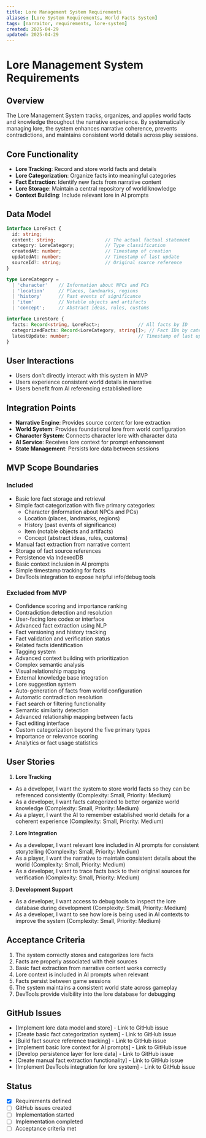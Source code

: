 ```yaml
---
title: Lore Management System Requirements
aliases: [Lore System Requirements, World Facts System]
tags: [narraitor, requirements, lore-system]
created: 2025-04-29
updated: 2025-04-29
---
```


# Lore Management System Requirements

## Overview
The Lore Management System tracks, organizes, and applies world facts and knowledge throughout the narrative experience. By systematically managing lore, the system enhances narrative coherence, prevents contradictions, and maintains consistent world details across play sessions.

## Core Functionality
- **Lore Tracking**: Record and store world facts and details
- **Lore Categorization**: Organize facts into meaningful categories
- **Fact Extraction**: Identify new facts from narrative content
- **Lore Storage**: Maintain a central repository of world knowledge
- **Context Building**: Include relevant lore in AI prompts

## Data Model

```typescript
interface LoreFact {
  id: string;
  content: string;                  // The actual factual statement
  category: LoreCategory;           // Type classification
  createdAt: number;                // Timestamp of creation
  updatedAt: number;                // Timestamp of last update
  sourceId?: string;                // Original source reference
}

type LoreCategory = 
  | 'character'    // Information about NPCs and PCs
  | 'location'     // Places, landmarks, regions
  | 'history'      // Past events of significance
  | 'item'         // Notable objects and artifacts
  | 'concept';     // Abstract ideas, rules, customs

interface LoreStore {
  facts: Record<string, LoreFact>;              // All facts by ID
  categorizedFacts: Record<LoreCategory, string[]>; // Fact IDs by category
  latestUpdate: number;                         // Timestamp of last update
}
```

## User Interactions
- Users don't directly interact with this system in MVP
- Users experience consistent world details in narrative
- Users benefit from AI referencing established lore

## Integration Points
- **Narrative Engine**: Provides source content for lore extraction
- **World System**: Provides foundational lore from world configuration
- **Character System**: Connects character lore with character data
- **AI Service**: Receives lore context for prompt enhancement
- **State Management**: Persists lore data between sessions

## MVP Scope Boundaries

### Included
- Basic lore fact storage and retrieval
- Simple fact categorization with five primary categories:
  - Character (information about NPCs and PCs)
  - Location (places, landmarks, regions)
  - History (past events of significance)
  - Item (notable objects and artifacts)
  - Concept (abstract ideas, rules, customs)
- Manual fact extraction from narrative content
- Storage of fact source references
- Persistence via IndexedDB
- Basic context inclusion in AI prompts
- Simple timestamp tracking for facts
- DevTools integration to expose helpful info/debug tools

### Excluded from MVP
- Confidence scoring and importance ranking
- Contradiction detection and resolution
- User-facing lore codex or interface
- Advanced fact extraction using NLP
- Fact versioning and history tracking
- Fact validation and verification status
- Related facts identification
- Tagging system
- Advanced context building with prioritization
- Complex semantic analysis
- Visual relationship mapping
- External knowledge base integration
- Lore suggestion system
- Auto-generation of facts from world configuration
- Automatic contradiction resolution
- Fact search or filtering functionality
- Semantic similarity detection
- Advanced relationship mapping between facts
- Fact editing interface
- Custom categorization beyond the five primary types
- Importance or relevance scoring
- Analytics or fact usage statistics

## User Stories

1. **Lore Tracking**
- As a developer, I want the system to store world facts so they can be referenced consistently (Complexity: Small, Priority: Medium)
- As a developer, I want facts categorized to better organize world knowledge (Complexity: Small, Priority: Medium)
- As a player, I want the AI to remember established world details for a coherent experience (Complexity: Small, Priority: Medium)

2. **Lore Integration**
- As a developer, I want relevant lore included in AI prompts for consistent storytelling (Complexity: Small, Priority: Medium)
- As a player, I want the narrative to maintain consistent details about the world (Complexity: Small, Priority: Medium)
- As a developer, I want to trace facts back to their original sources for verification (Complexity: Small, Priority: Medium)

3. **Development Support**
- As a developer, I want access to debug tools to inspect the lore database during development (Complexity: Small, Priority: Medium)
- As a developer, I want to see how lore is being used in AI contexts to improve the system (Complexity: Small, Priority: Medium)

## Acceptance Criteria
1. The system correctly stores and categorizes lore facts
2. Facts are properly associated with their sources
3. Basic fact extraction from narrative content works correctly
4. Lore context is included in AI prompts when relevant
5. Facts persist between game sessions
6. The system maintains a consistent world state across gameplay
7. DevTools provide visibility into the lore database for debugging

## GitHub Issues
- [Implement lore data model and store] - Link to GitHub issue
- [Create basic fact categorization system] - Link to GitHub issue
- [Build fact source reference tracking] - Link to GitHub issue
- [Implement basic lore context for AI prompts] - Link to GitHub issue
- [Develop persistence layer for lore data] - Link to GitHub issue
- [Create manual fact extraction functionality] - Link to GitHub issue
- [Implement DevTools integration for lore system] - Link to GitHub issue

## Status
- [x] Requirements defined
- [ ] GitHub issues created
- [ ] Implementation started
- [ ] Implementation completed
- [ ] Acceptance criteria met
